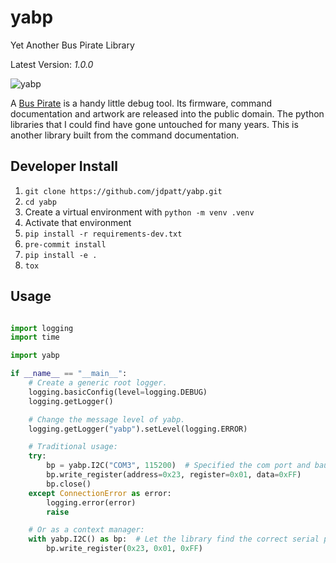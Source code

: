 # yabp

Yet Another Bus Pirate Library

Latest Version: *1.0.0*

![yabp](https://github.com/jdpatt/yabp/workflows/yabp/badge.svg)

A [Bus Pirate](http://dangerousprototypes.com/docs/Bus_Pirate) is a handy little debug tool.  Its
firmware, command documentation and artwork are released into the public domain.  The python libraries that I could find have gone untouched for many years. This is another library built from the command documentation.

## Developer Install

1. `git clone https://github.com/jdpatt/yabp.git`
2. `cd yabp`
3. Create a virtual environment with `python -m venv .venv`
4. Activate that environment
5. `pip install -r requirements-dev.txt`
6. `pre-commit install`
7. `pip install -e .`
8. `tox`

## Usage

```python

import logging
import time

import yabp

if __name__ == "__main__":
    # Create a generic root logger.
    logging.basicConfig(level=logging.DEBUG)
    logging.getLogger()

    # Change the message level of yabp.
    logging.getLogger("yabp").setLevel(logging.ERROR)

    # Traditional usage:
    try:
        bp = yabp.I2C("COM3", 115200)  # Specified the com port and baud rate.
        bp.write_register(address=0x23, register=0x01, data=0xFF)
        bp.close()
    except ConnectionError as error:
        logging.error(error)
        raise

    # Or as a context manager:
    with yabp.I2C() as bp:  # Let the library find the correct serial port.
        bp.write_register(0x23, 0x01, 0xFF)
```
